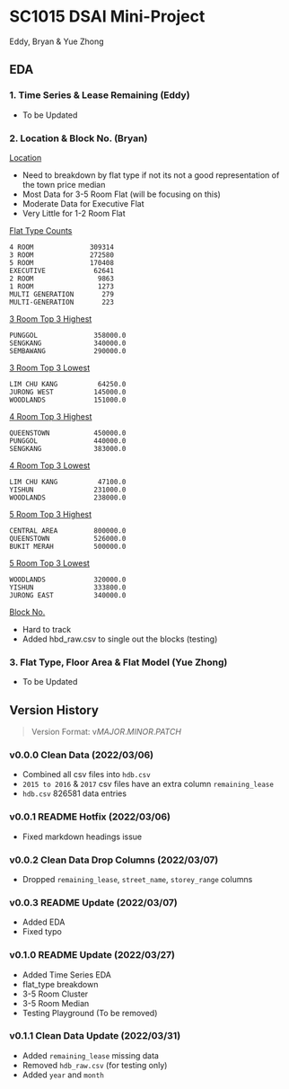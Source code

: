 # SC1015 DSAI Mini-Project
Eddy, Bryan & Yue Zhong

## EDA
### 1. Time Series & Lease Remaining (Eddy)
- To be Updated

### 2. Location & Block No. (Bryan)
<ins>Location</ins>
- Need to breakdown by flat type if not its not a good representation of the town price median
- Most Data for 3-5 Room Flat (will be focusing on this)
- Moderate Data for Executive Flat
- Very Little for 1-2 Room Flat

<ins>Flat Type Counts</ins>
```
4 ROOM              309314
3 ROOM              272580
5 ROOM              170408
EXECUTIVE            62641
2 ROOM                9863
1 ROOM                1273
MULTI GENERATION       279
MULTI-GENERATION       223
```

<ins>3 Room Top 3 Highest</ins>
```
PUNGGOL              358000.0
SENGKANG             340000.0
SEMBAWANG            290000.0
```

<ins>3 Room Top 3 Lowest</ins>
```
LIM CHU KANG          64250.0
JURONG WEST          145000.0
WOODLANDS            151000.0
```

<ins>4 Room Top 3 Highest</ins>
```
QUEENSTOWN           450000.0
PUNGGOL              440000.0
SENGKANG             383000.0
```

<ins>4 Room Top 3 Lowest</ins>
```
LIM CHU KANG          47100.0
YISHUN               231000.0
WOODLANDS            238000.0
```

<ins>5 Room Top 3 Highest</ins>
```
CENTRAL AREA         800000.0
QUEENSTOWN           526000.0
BUKIT MERAH          500000.0
```

<ins>5 Room Top 3 Lowest</ins>
```
WOODLANDS            320000.0
YISHUN               333800.0
JURONG EAST          340000.0
```

<ins>Block No.</ins>
- Hard to track
- Added hbd_raw.csv to single out the blocks (testing)

### 3. Flat Type, Floor Area & Flat Model (Yue Zhong)
- To be Updated

## Version History
> Version Format: v*MAJOR*.*MINOR*.*PATCH*

### v0.0.0 Clean Data (2022/03/06)
- Combined all csv files into `hdb.csv`
- `2015 to 2016` & `2017` csv files have an extra column `remaining_lease`
- `hdb.csv` 826581 data entries

### v0.0.1 README Hotfix (2022/03/06)
- Fixed markdown headings issue

### v0.0.2 Clean Data Drop Columns (2022/03/07)
- Dropped `remaining_lease`, `street_name`, `storey_range` columns

### v0.0.3 README Update (2022/03/07)
- Added EDA
- Fixed typo

### v0.1.0 README Update (2022/03/27)
- Added Time Series EDA
- flat_type breakdown
- 3-5 Room Cluster
- 3-5 Room Median
- Testing Playground (To be removed)

### v0.1.1 Clean Data Update (2022/03/31)
- Added `remaining_lease` missing data
- Removed `hdb_raw.csv` (for testing only)
- Added `year` and `month`
